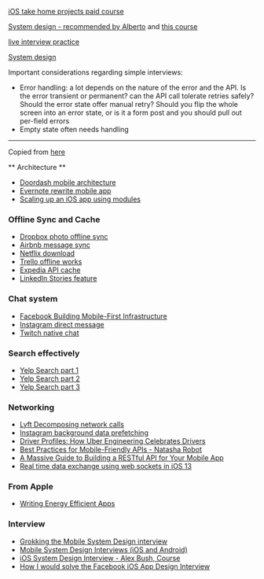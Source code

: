 [iOS take home projects paid course](https://www.youtube.com/watch?v=MSIe2y6Fee8)

[System design - recommended by Alberto](https://www.educative.io/) and [this course](https://www.educative.io/courses/grokking-the-system-design-interview)

[live interview practice](https://www.pramp.com/)

[System design](https://blog.pragmaticengineer.com/preparing-for-the-systems-design-and-coding-interviews/)

Important considerations regarding simple interviews: 
- Error handling: a lot depends on the nature of the error and the API. Is the error transient or permanent? can the API call tolerate retries safely? Should the error state offer manual retry? Should you flip the whole screen into an error state, or is it a form post and you should pull out per-field errors
- Empty state often needs handling

----


Copied from [here](https://gist.github.com/atierian/610538f39a4844881e20b673f4c8e8dc)

** Architecture **
- [Doordash mobile architecture](https://doordash.engineering/2019/12/12/our-tech-stack-in-the-android-dasher-app/)
- [Evernote rewrite mobile app](https://evernote.com/blog/we-rebuilt-evernote-for-ios-in-swift/)
- [Scaling up an iOS app using modules](https://engineering.depop.com/scaling-up-an-ios-app-with-modularisation-8cd280d6b2b8)
### Offline Sync and Cache
- [Dropbox photo offline sync](https://dropbox.tech/mobile/building-carousel-part-i-how-we-made-our-networked-mobile-app-feel-fast-and-local)
- [Airbnb message sync](https://medium.com/airbnb-engineering/messaging-sync-scaling-mobile-messaging-at-airbnb-659142036f06)
- [Netflix download](https://www.youtube.com/watch?v=x1fF6_U9jdY)
- [Trello offline works](https://tech.trello.com/sync-architecture/)
- [Expedia API cache](https://medium.com/expedia-group-tech/how-apollo-android-client-cache-works-at-vrbo-73334d98af43)
- [LinkedIn Stories feature](https://engineering.linkedin.com/blog/2020/building-stories-on-ios)
### Chat system
- [Facebook Building Mobile-First Infrastructure](https://engineering.fb.com/2014/10/09/production-engineering/building-mobile-first-infrastructure-for-messenger/)
- [Instagram direct message](https://instagram-engineering.com/making-direct-messages-reliable-and-fast-a152bdfd697f)
- [Twitch native chat](https://blog.twitch.tv/en/2016/07/15/high-performing-native-chat-on-twitch-79c1492eca06/)
### Search effectively
- [Yelp Search part 1](https://engineeringblog.yelp.com/2018/05/android-search-perf-improvements-part-1.html)
- [Yelp Search part 2](https://engineeringblog.yelp.com/2018/05/android-search-perf-improvements-part-2.html)
- [Yelp Search part 3](https://engineeringblog.yelp.com/2018/06/android-search-perf-improvements-part-3.html)
### Networking
- [Lyft Decomposing network calls](https://eng.lyft.com/decomposing-network-calls-on-the-lyft-mobile-apps-c352de8e5e77)
- [Instagram background data prefetching](https://instagram-engineering.com/improving-performance-with-background-data-prefetching-b191acb39898)
- [Driver Profiles: How Uber Engineering Celebrates Drivers](https://eng.uber.com/driver-profiles/)
- [Best Practices for Mobile-Friendly APIs - Natasha Robot](https://www.natashatherobot.com/best-practices-mobile-friendly-apis/)
- [A Massive Guide to Building a RESTful API for Your Mobile App](https://savvyapps.com/blog/how-to-build-restful-api-mobile-app)
- [Real time data exchange using web sockets in iOS 13](https://www.donnywals.com/real-time-data-exchange-using-web-sockets-in-ios-13/)
### From Apple
- [Writing Energy Efficient Apps](https://apple.co/2EsDQ85)
### Interview
- [Grokking the Mobile System Design interview](https://medium.com/@goncharov.artemv/grokking-the-mobile-system-design-interview-6a06fa94491b)
- [Mobile System Design Interviews (iOS and Android)](https://blog.usejournal.com/mobile-system-design-interviews-ios-and-android-f5d360292c22)
- [iOS System Design Interview - Alex Bush, Course](https://iosinterviewguide.com/system-design-interview)
- [How I would solve the Facebook iOS App Design Interview](https://www.davidseek.com/fb/)

